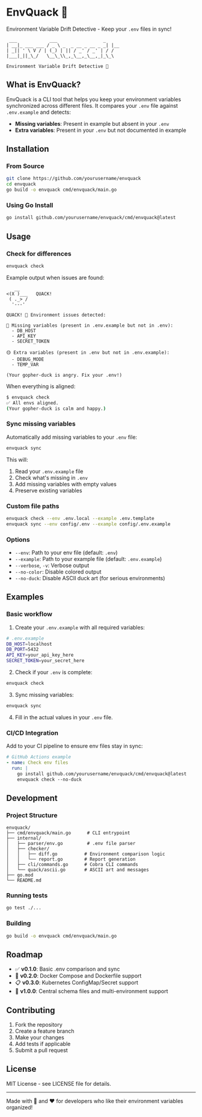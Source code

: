 # EnvQuack 🦆

Environment Variable Drift Detective - Keep your `.env` files in sync!

```
 ___            ___                 _    
| __|_ ___ ___ / _ \ _  _ __ _ __ _ _| |__ 
| _|| ' \ V / | (_) | || / _' / _' | / /
|___|_||_\_/   \__\_\\_,_\__,_\__,_|_\_\
                                        
Environment Variable Drift Detective 🦆
```

## What is EnvQuack?

EnvQuack is a CLI tool that helps you keep your environment variables synchronized across different files. It compares your `.env` file against `.env.example` and detects:

- **Missing variables**: Present in example but absent in your `.env`
- **Extra variables**: Present in your `.env` but not documented in example

## Installation

### From Source

```bash
git clone https://github.com/yourusername/envquack
cd envquack
go build -o envquack cmd/envquack/main.go
```

### Using Go Install

```bash
go install github.com/yourusername/envquack/cmd/envquack@latest
```

## Usage

### Check for differences

```bash
envquack check
```

Example output when issues are found:
```
   __
<(X )___   QUACK!
 ( ._> /
  '---'

QUACK! 🦆 Environment issues detected:

🔴 Missing variables (present in .env.example but not in .env):
  - DB_HOST
  - API_KEY
  - SECRET_TOKEN

🟡 Extra variables (present in .env but not in .env.example):
  - DEBUG_MODE
  - TEMP_VAR

(Your gopher-duck is angry. Fix your .env!)
```

When everything is aligned:
```bash
$ envquack check
✅ All envs aligned.
(Your gopher-duck is calm and happy.)
```

### Sync missing variables

Automatically add missing variables to your `.env` file:

```bash
envquack sync
```

This will:
1. Read your `.env.example` file
2. Check what's missing in `.env`
3. Add missing variables with empty values
4. Preserve existing variables

### Custom file paths

```bash
envquack check --env .env.local --example .env.template
envquack sync --env config/.env --example config/.env.example
```

### Options

- `--env`: Path to your env file (default: `.env`)
- `--example`: Path to your example file (default: `.env.example`)
- `--verbose`, `-v`: Verbose output
- `--no-color`: Disable colored output
- `--no-duck`: Disable ASCII duck art (for serious environments)

## Examples

### Basic workflow

1. Create your `.env.example` with all required variables:
```bash
# .env.example
DB_HOST=localhost
DB_PORT=5432
API_KEY=your_api_key_here
SECRET_TOKEN=your_secret_here
```

2. Check if your `.env` is complete:
```bash
envquack check
```

3. Sync missing variables:
```bash
envquack sync
```

4. Fill in the actual values in your `.env` file.

### CI/CD Integration

Add to your CI pipeline to ensure env files stay in sync:

```yaml
# GitHub Actions example
- name: Check env files
  run: |
    go install github.com/yourusername/envquack/cmd/envquack@latest
    envquack check --no-duck
```

## Development

### Project Structure

```
envquack/
├── cmd/envquack/main.go      # CLI entrypoint
├── internal/
│   ├── parser/env.go         # .env file parser
│   ├── checker/
│   │   ├── diff.go          # Environment comparison logic
│   │   └── report.go        # Report generation
│   ├── cli/commands.go      # Cobra CLI commands
│   └── quack/ascii.go       # ASCII art and messages
├── go.mod
└── README.md
```

### Running tests

```bash
go test ./...
```

### Building

```bash
go build -o envquack cmd/envquack/main.go
```

## Roadmap

- ✅ **v0.1.0**: Basic .env comparison and sync
- 🚧 **v0.2.0**: Docker Compose and Dockerfile support
- 📋 **v0.3.0**: Kubernetes ConfigMap/Secret support
- 🎯 **v1.0.0**: Central schema files and multi-environment support

## Contributing

1. Fork the repository
2. Create a feature branch
3. Make your changes
4. Add tests if applicable
5. Submit a pull request

## License

MIT License - see LICENSE file for details.

---

Made with 🦆 and ❤️ for developers who like their environment variables organized!